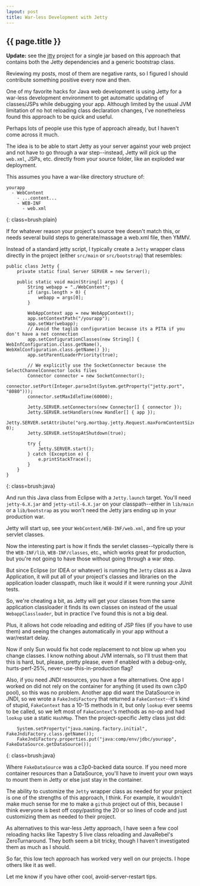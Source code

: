 ```yaml
---
layout: post
title: War-less Development with Jetty
---
```


<h2>{{ page.title }}</h2>

**Update:** see the [jtty](http://github.com/stephenh/jtty) project for a single jar based on this approach that contains both the Jetty dependencies and a generic bootstrap class.

Reviewing my posts, most of them are negative rants, so I figured I should contribute something positive every now and then.

One of my favorite hacks for Java web development is using Jetty for a war-less development environment to get automatic updating of classes/JSPs while debugging your app. Although limited by the usual JVM limitation of no hot reloading class declaration changes, I've nonetheless found this approach to be quick and useful.

Perhaps lots of people use this type of approach already, but I haven't come across it much.

The idea is to be able to start Jetty as your server against your web project and not have to go through a war step--instead, Jetty will pick up the `web.xml`, JSPs, etc. directly from your source folder, like an exploded war deployment.

This assumes you have a war-like directory structure of:

    yourapp
      - WebContent
        - ...content...
        - WEB-INF
          - web.xml
{: class=brush:plain}

If for whatever reason your project's source tree doesn't match this, or needs several build steps to generate/massage a web.xml file, then YMMV.

Instead of a standard jetty script, I typically create a `Jetty` wrapper class directly in the project (either `src/main` or `src/bootstrap`) that resembles:

    public class Jetty {
        private static final Server SERVER = new Server();

        public static void main(String[] args) {
            String webapp = "./WebContent";
            if (args.length > 0) {
                webapp = args[0];
            }

            WebAppContext app = new WebAppContext();
            app.setContextPath("/yourapp");
            app.setWar(webapp);
            // Avoid the taglib configuration because its a PITA if you don't have a net connection
            app.setConfigurationClasses(new String[] { WebInfConfiguration.class.getName(), WebXmlConfiguration.class.getName() });
            app.setParentLoaderPriority(true);

            // We explicitly use the SocketConnector because the SelectChannelConnector locks files
            Connector connector = new SocketConnector();
            connector.setPort(Integer.parseInt(System.getProperty("jetty.port", "8080")));
            connector.setMaxIdleTime(60000);

            Jetty.SERVER.setConnectors(new Connector[] { connector });
            Jetty.SERVER.setHandlers(new Handler[] { app });
            Jetty.SERVER.setAttribute("org.mortbay.jetty.Request.maxFormContentSize", 0);
            Jetty.SERVER.setStopAtShutdown(true);

            try {
                Jetty.SERVER.start();
            } catch (Exception e) {
                e.printStackTrace();
            }
        }
    }
{: class=brush:java}

And run this Java class from Eclipse with a `Jetty.launch` target. You'll need `jetty-6.X.jar` and `jetty-util-6.X.jar` on your classpath--either in `lib/main` or a `lib/bootstrap` as you won't need the Jetty jars ending up in your production war.

Jetty will start up, see your `WebContent/WEB-INF/web.xml`, and fire up your servlet classes.

Now the interesting part is how it finds the servlet classes--typically there is the `WEB-INF/lib`, `WEB-INF/classes`, etc., which works great for production, but you're not going to have those without going through a war step.

But since Eclipse (or IDEA or whatever) is running the `Jetty` class as a Java Application, it will put all of your project's classes and libraries on the application loader classpath, much like it would if it were running your JUnit tests.

So, we're cheating a bit, as Jetty will get your classes from the same application classloader it finds its own classes on instead of the usual `WebappClassloader`, but in practice I've found this is not a big deal.

Plus, it allows hot code reloading and editing of JSP files (if you have to use them) and seeing the changes automatically in your app without a war/restart delay.

Now if only Sun would fix hot code replacement to not blow up when you change classes. I know nothing about JVM internals, so I'll trust them that this is hard, but, please, pretty please, even if enabled with a debug-only, hurts-perf-25%, never-use-this-in-production flag?

Also, if you need JNDI resources, you have a few alternatives. One app I worked on did not rely on the container for anything (it used its own c3p0 pool), so this was no problem. Another app did want the DataSource in JNDI, so we wrote a `FakeJndiFactory` that returned a `FakeContext`--it's kind of stupid, `FakeContext` has a 10-15 methods in it, but only `lookup` ever seems to be called, so we left most of `FakeContext`'s methods as no-op and had `lookup` use a static `HashMap`. Then the project-specific Jetty class just did:

		System.setProperty("java.naming.factory.initial", FakeJndiFactory.class.getName());
		FakeJndiFactory.properties.put("java:comp/env/jdbc/yourapp", FakeDataSource.getDataSource());
{: class=brush:java}

Where `FakeDataSource` was a c3p0-backed data source. If you need more container resources than a DataSource, you'll have to invent your own ways to mount them in Jetty or else just stay in the container.

The ability to customize the `Jetty` wrapper class as needed for your project is one of the strengths of this approach, I think. For example, it wouldn't make much sense for me to make a `github` project out of this, because I think everyone is best off copy/pasting the 20 or so lines of code and just customizing them as needed to their project.

As alternatives to this war-less Jetty approach, I have seen a few cool reloading hacks like Tapestry 5 live class reloading and JavaRebel's ZeroTurnaround. They both seem a bit tricky, though I haven't investigated them as much as I should.

So far, this low tech approach has worked very well on our projects. I hope
others like it as well.

Let me know if you have other cool, avoid-server-restart tips.

